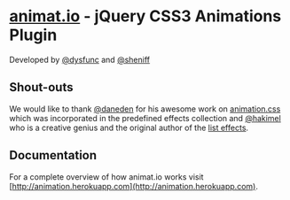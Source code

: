 [animat.io](http://returnfalse.org/plugins/animatio) - jQuery CSS3 Animations Plugin
==================================================

Developed by [@dysfunc](http://github.com/dysfunc/) and [@sheniff](http://github.com/sheniff)

Shout-outs
--------------------------------------

We would like to thank [@daneden](http://github.com/daneden) for his awesome work on [animation.css](http://daneden.me/animate/) which was incorporated in the predefined effects collection and [@hakimel](http://github.com/hakimel) who is a creative genius and the original author of the [list effects](http://hakim.se). 

Documentation
--------------------------------------

For a complete overview of how animat.io works visit [http://animation.herokuapp.com](http://animation.herokuapp.com).
